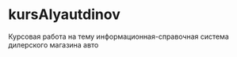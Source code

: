 # kursAlyautdinov
Курсовая работа на тему информационная-справочная система дилерского магазина авто
